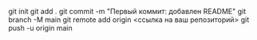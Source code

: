 git init
 git add .
 git commit -m "Первый коммит: добавлен README"
 git branch -M main
 git remote add origin <ссылка на ваш репозиторий>
 git push -u origin main
